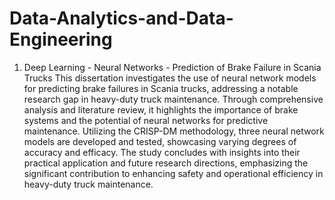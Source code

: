 # Data-Analytics-and-Data-Engineering
1. Deep Learning - Neural Networks - Prediction of Brake Failure in Scania Trucks
This dissertation investigates the use of neural network models for predicting brake failures in Scania trucks, addressing a notable research gap in heavy-duty truck maintenance. Through comprehensive analysis and literature review, it highlights the importance of brake systems and the potential of neural networks for predictive maintenance. Utilizing the CRISP-DM methodology, three neural network models are developed and tested, showcasing varying degrees of accuracy and efficacy. The study concludes with insights into their practical application and future research directions, emphasizing the significant contribution to enhancing safety and operational efficiency in heavy-duty truck maintenance.
